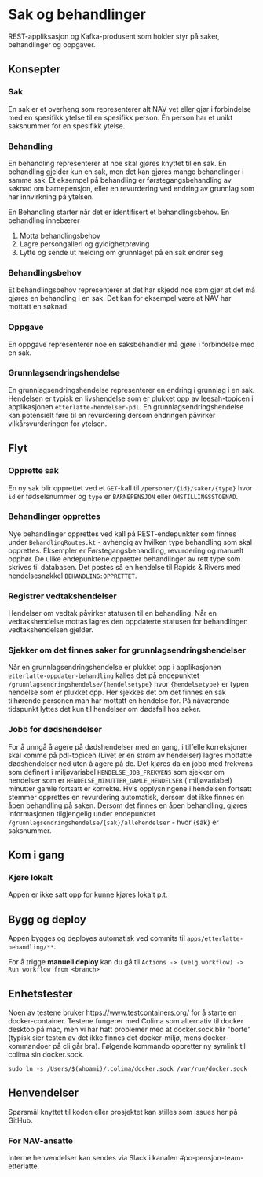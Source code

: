 # Sak og behandlinger

REST-appliksasjon og Kafka-produsent som holder styr på saker, behandlinger og oppgaver.

## Konsepter

### Sak

En sak er et overheng som representerer alt NAV vet eller gjør i forbindelse med en spesifikk ytelse til en spesifikk
person. Én person har et unikt saksnummer for en spesifikk ytelse.

### Behandling

En behandling representerer at noe skal gjøres knyttet til en sak. En behandling gjelder kun en sak, men det kan gjøres
mange behandlinger i samme sak.
Et eksempel på behandling er førstegangsbehandling av søknad om barnepensjon, eller en revurdering ved endring av
grunnlag som har innvirkning på ytelsen.

En Behandling starter når det er identifisert et behandlingsbehov. En behandling innebærer

1. Motta behandlingsbehov
2. Lagre persongalleri og gyldighetprøving
3. Lytte og sende ut melding om grunnlaget på en sak endrer seg

### Behandlingsbehov

Et behandlingsbehov representerer at det har skjedd noe som gjør at det må gjøres en behandling i en sak. Det kan for
eksempel være at NAV har mottatt en søknad.

### Oppgave

En oppgave representerer noe en saksbehandler må gjøre i forbindelse med en sak.

### Grunnlagsendringshendelse

En grunnlagsendringshendelse representerer en endring i grunnlag i en sak. Hendelsen er typisk en livshendelse som er
plukket opp av leesah-topicen i applikasjonen `etterlatte-hendelser-pdl`. En grunnlagsendringshendelse kan potensielt
føre til en revurdering dersom endringen påvirker vilkårsvurderingen for ytelsen.

## Flyt

### Opprette sak

En ny sak blir opprettet ved et `GET`-kall til `/personer/{id}/saker/{type}` hvor `id` er fødselsnummer og `type`
er `BARNEPENSJON` eller `OMSTILLINGSSTOENAD`.

### Behandlinger opprettes

Nye behandlinger opprettes ved kall på REST-endepunkter som finnes under `BehandlingRoutes.kt` - avhengig av hvilken
type behandling som skal opprettes. Eksempler er Førstegangsbehandling, revurdering og manuelt opphør. De ulike
endepunktene oppretter behandlinger av rett type som skrives til databasen. Det postes så en hendelse til Rapids &
Rivers med hendelsesnøkkel `BEHANDLING:OPPRETTET`.

### Registrer vedtakshendelser

Hendelser om vedtak påvirker statusen til en behandling. Når en vedtakshendelse mottas lagres den oppdaterte statusen
for behandlingen vedtakshendelsen gjelder.

### Sjekker om det finnes saker for grunnlagsendringshendelser

Når en grunnlagsendringshendelse er plukket opp i applikasjonen `etterlatte-oppdater-behandling` kalles det på
endepunktet `/grunnlagsendringshendelse/{hendelsetype}` hvor `{hendelsetype}` er typen hendelse som er plukket opp.
Her sjekkes det om det finnes en sak tilhørende personen man har mottatt en hendelse for. På nåværende tidspunkt
lyttes det kun til hendelser om dødsfall hos søker.

### Jobb for dødshendelser

For å unngå å agere på dødshendelser med en gang, i tilfelle korreksjoner skal komme på pdl-topicen (Livet er en
strøm av hendelser) lagres mottatte dødshendelser ned uten å agere på de. Det kjøres da en jobb med frekvens som
definert i miljøvariabel `HENDELSE_JOB_FREKVENS` som sjekker om hendelser som er `HENDELSE_MINUTTER_GAMLE_HENDELSER` (
miljøvariabel) minutter gamle fortsatt er korrekte. Hvis opplysningene i hendelsen fortsatt stemmer opprettes en
revurdering automatisk, dersom det ikke finnes en åpen behandling på saken. Dersom det finnes en åpen behandling, gjøres
informasjonen tilgjengelig under endepunktet `/grunnlagsendringshendelse/{sak}/allehendelser` - hvor {sak} er
saksnummer.

## Kom i gang

### Kjøre lokalt

Appen er ikke satt opp for kunne kjøres lokalt p.t.

## Bygg og deploy

Appen bygges og deployes automatisk ved commits til `apps/etterlatte-behandling/**`.

For å trigge **manuell deploy** kan du gå til `Actions -> (velg workflow) -> Run workflow from <branch>`

## Enhetstester

Noen av testene bruker https://www.testcontainers.org/ for å starte en docker-container.
Testene fungerer med Colima som alternativ til docker desktop på mac, men vi har hatt problemer med at docker.sock
blir "borte" (typisk sier testen av det ikke finnes det docker-miljø, mens docker-kommandoer på cli går bra). Følgende
kommando oppretter ny symlink til colima sin docker.sock.

    sudo ln -s /Users/$(whoami)/.colima/docker.sock /var/run/docker.sock 

## Henvendelser

Spørsmål knyttet til koden eller prosjektet kan stilles som issues her på GitHub.

### For NAV-ansatte

Interne henvendelser kan sendes via Slack i kanalen #po-pensjon-team-etterlatte.
